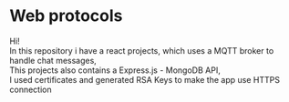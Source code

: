 # Web protocols

Hi!  
In this repository i have a react projects, which uses a MQTT broker to handle chat messages,  
This projects also contains a Express.js - MongoDB API,  
I used certificates and generated RSA Keys to make the app use HTTPS connection
